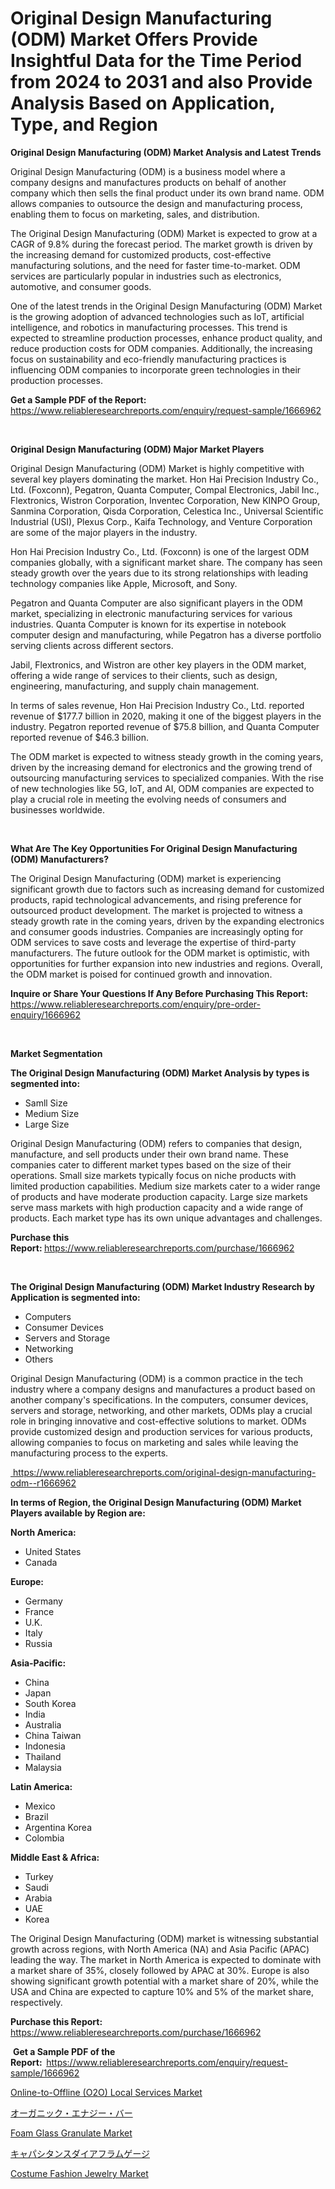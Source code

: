 <p><h1>Original Design Manufacturing (ODM) Market Offers Provide Insightful Data for the Time Period from 2024 to 2031 and also Provide Analysis Based on Application, Type, and Region</h1></p><p><strong>Original Design Manufacturing (ODM) Market Analysis and Latest Trends</strong></p>
<p><p>Original Design Manufacturing (ODM) is a business model where a company designs and manufactures products on behalf of another company which then sells the final product under its own brand name. ODM allows companies to outsource the design and manufacturing process, enabling them to focus on marketing, sales, and distribution.</p><p>The Original Design Manufacturing (ODM) Market is expected to grow at a CAGR of 9.8% during the forecast period. The market growth is driven by the increasing demand for customized products, cost-effective manufacturing solutions, and the need for faster time-to-market. ODM services are particularly popular in industries such as electronics, automotive, and consumer goods.</p><p>One of the latest trends in the Original Design Manufacturing (ODM) Market is the growing adoption of advanced technologies such as IoT, artificial intelligence, and robotics in manufacturing processes. This trend is expected to streamline production processes, enhance product quality, and reduce production costs for ODM companies. Additionally, the increasing focus on sustainability and eco-friendly manufacturing practices is influencing ODM companies to incorporate green technologies in their production processes.</p></p>
<p><strong>Get a Sample PDF of the Report:&nbsp;</strong> <a href="https://www.reliableresearchreports.com/enquiry/request-sample/1666962">https://www.reliableresearchreports.com/enquiry/request-sample/1666962</a></p>
<p>&nbsp;</p>
<p><strong>Original Design Manufacturing (ODM) Major Market Players</strong></p>
<p><p>Original Design Manufacturing (ODM) Market is highly competitive with several key players dominating the market. Hon Hai Precision Industry Co., Ltd. (Foxconn), Pegatron, Quanta Computer, Compal Electronics, Jabil Inc., Flextronics, Wistron Corporation, Inventec Corporation, New KINPO Group, Sanmina Corporation, Qisda Corporation, Celestica Inc., Universal Scientific Industrial (USI), Plexus Corp., Kaifa Technology, and Venture Corporation are some of the major players in the industry.</p><p>Hon Hai Precision Industry Co., Ltd. (Foxconn) is one of the largest ODM companies globally, with a significant market share. The company has seen steady growth over the years due to its strong relationships with leading technology companies like Apple, Microsoft, and Sony.</p><p>Pegatron and Quanta Computer are also significant players in the ODM market, specializing in electronic manufacturing services for various industries. Quanta Computer is known for its expertise in notebook computer design and manufacturing, while Pegatron has a diverse portfolio serving clients across different sectors.</p><p>Jabil, Flextronics, and Wistron are other key players in the ODM market, offering a wide range of services to their clients, such as design, engineering, manufacturing, and supply chain management.</p><p>In terms of sales revenue, Hon Hai Precision Industry Co., Ltd. reported revenue of $177.7 billion in 2020, making it one of the biggest players in the industry. Pegatron reported revenue of $75.8 billion, and Quanta Computer reported revenue of $46.3 billion.</p><p>The ODM market is expected to witness steady growth in the coming years, driven by the increasing demand for electronics and the growing trend of outsourcing manufacturing services to specialized companies. With the rise of new technologies like 5G, IoT, and AI, ODM companies are expected to play a crucial role in meeting the evolving needs of consumers and businesses worldwide.</p></p>
<p>&nbsp;</p>
<p><strong>What Are The Key Opportunities For Original Design Manufacturing (ODM) Manufacturers?</strong></p>
<p><p>The Original Design Manufacturing (ODM) market is experiencing significant growth due to factors such as increasing demand for customized products, rapid technological advancements, and rising preference for outsourced product development. The market is projected to witness a steady growth rate in the coming years, driven by the expanding electronics and consumer goods industries. Companies are increasingly opting for ODM services to save costs and leverage the expertise of third-party manufacturers. The future outlook for the ODM market is optimistic, with opportunities for further expansion into new industries and regions. Overall, the ODM market is poised for continued growth and innovation.</p></p>
<p><strong>Inquire or Share Your Questions If Any Before Purchasing This Report:</strong> <a href="https://www.reliableresearchreports.com/enquiry/pre-order-enquiry/1666962">https://www.reliableresearchreports.com/enquiry/pre-order-enquiry/1666962</a></p>
<p>&nbsp;</p>
<p><strong>Market Segmentation</strong></p>
<p><strong>The Original Design Manufacturing (ODM) Market Analysis by types is segmented into:</strong></p>
<p><ul><li>Samll Size</li><li>Medium Size</li><li>Large Size</li></ul></p>
<p><p>Original Design Manufacturing (ODM) refers to companies that design, manufacture, and sell products under their own brand name. These companies cater to different market types based on the size of their operations. Small size markets typically focus on niche products with limited production capabilities. Medium size markets cater to a wider range of products and have moderate production capacity. Large size markets serve mass markets with high production capacity and a wide range of products. Each market type has its own unique advantages and challenges.</p></p>
<p><strong>Purchase this Report:&nbsp;</strong><a href="https://www.reliableresearchreports.com/purchase/1666962">https://www.reliableresearchreports.com/purchase/1666962</a></p>
<p>&nbsp;</p>
<p><strong>The Original Design Manufacturing (ODM) Market Industry Research by Application is segmented into:</strong></p>
<p><ul><li>Computers</li><li>Consumer Devices</li><li>Servers and Storage</li><li>Networking</li><li>Others</li></ul></p>
<p><p>Original Design Manufacturing (ODM) is a common practice in the tech industry where a company designs and manufactures a product based on another company's specifications. In the computers, consumer devices, servers and storage, networking, and other markets, ODMs play a crucial role in bringing innovative and cost-effective solutions to market. ODMs provide customized design and production services for various products, allowing companies to focus on marketing and sales while leaving the manufacturing process to the experts.</p></p>
<p><a href="https://www.reliableresearchreports.com/original-design-manufacturing-odm--r1666962">&nbsp;https://www.reliableresearchreports.com/original-design-manufacturing-odm--r1666962</a></p>
<p><strong>In terms of Region, the Original Design Manufacturing (ODM) Market Players available by Region are:</strong></p>
<p>
    <p> <strong> North America: </strong>
        <ul>
            <li>United States</li>
            <li>Canada</li>
        </ul>
        </p> 
    <p> <strong> Europe: </strong>
        <ul>
            <li>Germany</li>
            <li>France</li>
            <li>U.K.</li>
            <li>Italy</li>
            <li>Russia</li>
        </ul>
        </p> 
    <p> <strong> Asia-Pacific: </strong>
        <ul>
            <li>China</li>
            <li>Japan</li>
            <li>South Korea</li>
            <li>India</li>
            <li>Australia</li>
            <li>China Taiwan</li>
            <li>Indonesia</li>
            <li>Thailand</li>
            <li>Malaysia</li>
        </ul>
        </p> 
    <p> <strong> Latin America: </strong>
        <ul>
            <li>Mexico</li>
            <li>Brazil</li>
            <li>Argentina Korea</li>
            <li>Colombia</li>
        </ul>
        </p> 
    <p> <strong> Middle East & Africa: </strong>
        <ul>
            <li>Turkey</li>
            <li>Saudi</li>
            <li>Arabia</li>
            <li>UAE</li>
            <li>Korea</li>
        </ul>
    </p>
    </p>
<p><p>The Original Design Manufacturing (ODM) market is witnessing substantial growth across regions, with North America (NA) and Asia Pacific (APAC) leading the way. The market in North America is expected to dominate with a market share of 35%, closely followed by APAC at 30%. Europe is also showing significant growth potential with a market share of 20%, while the USA and China are expected to capture 10% and 5% of the market share, respectively.</p></p>
<p><strong>Purchase this Report: </strong><a href="https://www.reliableresearchreports.com/purchase/1666962">https://www.reliableresearchreports.com/purchase/1666962</a></p>
<p>&nbsp;<strong>Get a Sample PDF of the Report:&nbsp;&nbsp;</strong><a href="https://www.reliableresearchreports.com/enquiry/request-sample/1666962">https://www.reliableresearchreports.com/enquiry/request-sample/1666962</a></p>
<p><strong></strong></p>
<p><p><a href="https://github.com/gladysalidde/Market-Research-Report-List-1/blob/main/online-to-offline-o2o-local-services-market.md">Online-to-Offline (O2O) Local Services Market</a></p><p><a href="https://github.com/one-cool-chick/Market-Research-Report-List-1/blob/main/714749661935.md">オーガニック・エナジー・バー</a></p><p><a href="https://www.linkedin.com/pulse/global-foam-glass-granulate-market-size-trends-insights-projections-ghlef">Foam Glass Granulate Market</a></p><p><a href="https://medium.com/@juliafadel1922/%E3%82%AD%E3%83%A3%E3%83%91%E3%82%B7%E3%82%BF%E3%83%B3%E3%82%B9%E3%83%80%E3%82%A4%E3%82%A2%E3%83%95%E3%83%A9%E3%83%A0%E3%82%B2%E3%83%BC%E3%82%B8%E5%B8%82%E5%A0%B4%E8%A6%8F%E6%A8%A1%E3%81%AF-%E3%82%B0%E3%83%AD%E3%83%BC%E3%83%90%E3%83%AB%E7%94%A3%E6%A5%AD%E3%81%AB%E3%81%8A%E3%81%91%E3%82%8B%E6%9C%80%E9%81%A9%E3%81%AA%E3%83%9E%E3%83%BC%E3%82%B1%E3%83%86%E3%82%A3%E3%83%B3%E3%82%B0%E3%83%81%E3%83%A3%E3%83%8D%E3%83%AB%E3%82%92%E6%98%8E%E3%82%89%E3%81%8B%E3%81%AB%E3%81%97%E3%81%BE%E3%81%99-39e005325a73">キャパシタンスダイアフラムゲージ</a></p><p><a href="https://issuu.com/reportprime-2/docs/costume-fashion-jewelry-market-size-2030.pptx">Costume Fashion Jewelry Market</a></p></p>